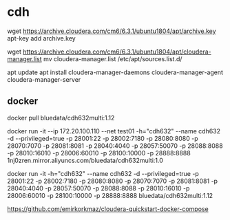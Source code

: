 # cdh

wget https://archive.cloudera.com/cm6/6.3.1/ubuntu1804/apt/archive.key
apt-key add archive.key

wget https://archive.cloudera.com/cm6/6.3.1/ubuntu1804/apt/cloudera-manager.list
mv cloudera-manager.list /etc/apt/sources.list.d/

apt update
apt install cloudera-manager-daemons cloudera-manager-agent cloudera-manager-server


## docker 
docker pull bluedata/cdh632multi:1.12

docker run -it --ip 172.20.100.110 --net test01 -h="cdh632" --name cdh632 -d --privileged=true  -p 28001:22 -p 28002:7180 -p 28080:8080 -p 28070:7070 -p 28081:8081 -p 28040:4040 -p 28057:50070 -p 28088:8088 -p 28010:16010 -p 28006:60010 -p 28100:10000 -p 28888:8888 1nj0zren.mirror.aliyuncs.com/bluedata/cdh632multi:1.0


docker run -it  -h="cdh632" --name cdh632 -d --privileged=true  -p 28001:22 -p 28002:7180 -p 28080:8080 -p 28070:7070 -p 28081:8081 -p 28040:4040 -p 28057:50070 -p 28088:8088 -p 28010:16010 -p 28006:60010 -p 28100:10000 -p 28888:8888 bluedata/cdh632multi:1.12


https://github.com/emirkorkmaz/cloudera-quickstart-docker-compose